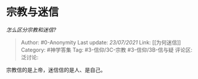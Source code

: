 # 宗教与迷信
*怎么区分宗教和迷信?*

> Author: #0-Anonymity
> Last update: *23/07/2021*
> Link: [[为何迷信]]
> Category: #神学答集
> Tag: #3-信仰/3C-宗教 #3-信仰/3B-信与疑
> 评论区:
> 泛讨论:

宗教信的是上帝，迷信信的是人、是自己。
